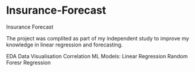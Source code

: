 # Insurance-Forecast
Insurance Forecast

The project was complited as part of my independent study to improve my knowledge in linear regression and forecasting. 

EDA
Data Visualisation
Correlation 
ML Models:
  Linear Regression 
  Random Foresr Regression 
